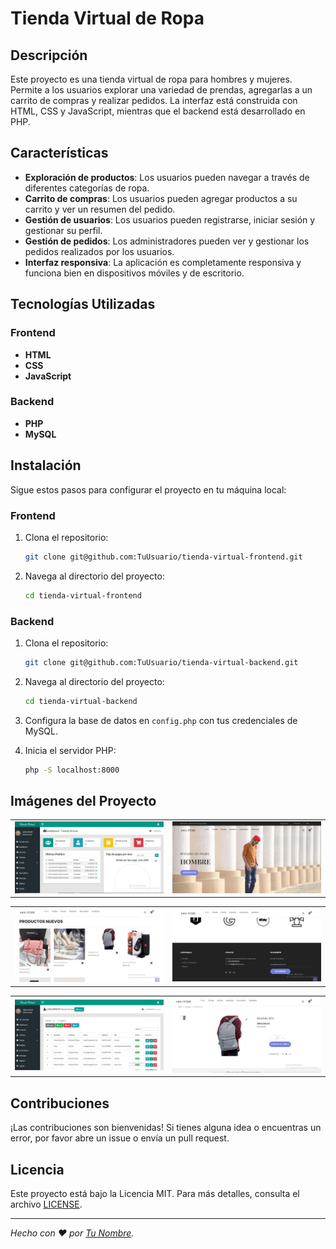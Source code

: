 # Tienda Virtual de Ropa

## Descripción

Este proyecto es una tienda virtual de ropa para hombres y mujeres. Permite a los usuarios explorar una variedad de prendas, agregarlas a un carrito de compras y realizar pedidos. La interfaz está construida con HTML, CSS y JavaScript, mientras que el backend está desarrollado en PHP.

## Características

- **Exploración de productos**: Los usuarios pueden navegar a través de diferentes categorías de ropa.
- **Carrito de compras**: Los usuarios pueden agregar productos a su carrito y ver un resumen del pedido.
- **Gestión de usuarios**: Los usuarios pueden registrarse, iniciar sesión y gestionar su perfil.
- **Gestión de pedidos**: Los administradores pueden ver y gestionar los pedidos realizados por los usuarios.
- **Interfaz responsiva**: La aplicación es completamente responsiva y funciona bien en dispositivos móviles y de escritorio.

## Tecnologías Utilizadas

### Frontend

- **HTML**
- **CSS**
- **JavaScript**

### Backend

- **PHP**
- **MySQL**

## Instalación

Sigue estos pasos para configurar el proyecto en tu máquina local:

### Frontend

1. Clona el repositorio:
    ```sh
    git clone git@github.com:TuUsuario/tienda-virtual-frontend.git
    ```

2. Navega al directorio del proyecto:
    ```sh
    cd tienda-virtual-frontend
    ```

### Backend

1. Clona el repositorio:
    ```sh
    git clone git@github.com:TuUsuario/tienda-virtual-backend.git
    ```

2. Navega al directorio del proyecto:
    ```sh
    cd tienda-virtual-backend
    ```

3. Configura la base de datos en `config.php` con tus credenciales de MySQL.

4. Inicia el servidor PHP:
    ```sh
    php -S localhost:8000
    ```
## Imágenes del Proyecto

|                                  |                                 |
|----------------------------------|---------------------------------|
| ![Imagen 1](https://github.com/Juliandos/TiendaVirtual-picoypala/blob/main/Imagenes/2024-07-07_145244.jpg)|![Imagen 6](https://github.com/Juliandos/TiendaVirtual-picoypala/blob/main/Imagenes/2024-07-07_145341.jpg)

|                                  |                                 |
|----------------------------------|---------------------------------|
| ![Imagen 2](https://github.com/Juliandos/TiendaVirtual-picoypala/blob/main/Imagenes/2024-07-07_145401.jpg) | ![Imagen 2](https://github.com/Juliandos/TiendaVirtual-picoypala/blob/main/Imagenes/2024-07-07_145418.jpg) |

|                                  |                                 |
|----------------------------------|---------------------------------|
| ![Imagen 3](https://github.com/Juliandos/TiendaVirtual-picoypala/blob/main/Imagenes/2024-07-07_145454.jpg)| ![Imagen 5](https://github.com/Juliandos/TiendaVirtual-picoypala/blob/main/Imagenes/2024-07-07_150545.jpg)|


## Contribuciones

¡Las contribuciones son bienvenidas! Si tienes alguna idea o encuentras un error, por favor abre un issue o envía un pull request.

## Licencia

Este proyecto está bajo la Licencia MIT. Para más detalles, consulta el archivo [LICENSE](LICENSE).

---

*Hecho con :heart: por [Tu Nombre](https://github.com/TuUsuario).*
